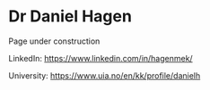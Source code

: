 # Dr Daniel Hagen
Page under construction

LinkedIn: https://www.linkedin.com/in/hagenmek/

University: https://www.uia.no/en/kk/profile/danielh


